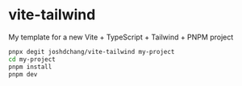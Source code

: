 # vite-tailwind

My template for a new Vite + TypeScript + Tailwind + PNPM project
 
```bash
pnpx degit joshdchang/vite-tailwind my-project
cd my-project
pnpm install
pnpm dev
```
